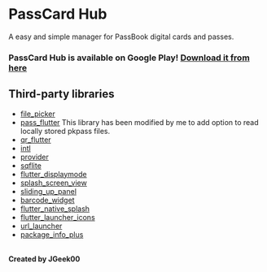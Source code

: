 # PassCard Hub

A easy and simple manager for PassBook digital cards and passes.

### PassCard Hub is available on Google Play! [Download it from here](https://play.google.com/store/apps/details?id=com.jgeek00.passcardhub)

## Third-party libraries
- [file_picker](https://pub.dev/packages/file_picker)
- [pass_flutter](https://pub.dev/packages/pass_flutter) This library has been modified by me to add option to read locally stored pkpass files.
- [qr_flutter](https://pub.dev/packages/qr_flutter)
- [intl](https://pub.dev/packages/intl)
- [provider](https://pub.dev/packages/provider)
- [sqflite](https://pub.dev/packages/sqflite)
- [flutter_displaymode](https://pub.dev/packages/flutter_displaymode)
- [splash_screen_view](https://pub.dev/packages/splash_screen_view)
- [sliding_up_panel](https://pub.dev/packages/sliding_up_panel)
- [barcode_widget](https://pub.dev/packages/barcode_widget)
- [flutter_native_splash](https://pub.dev/packages/flutter_native_splash)
- [flutter_launcher_icons](https://pub.dev/packages/flutter_launcher_icons)
- [url_launcher](https://pub.dev/packages/url_launcher)
- [package_info_plus](https://pub.dev/packages/package_info_plus)
<br>
<b>Created by JGeek00</b>

